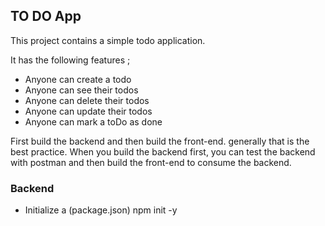 ## TO DO App

This project contains a simple todo application.

It has the following features ;

+ Anyone can create a todo
+ Anyone can see their todos
+ Anyone can delete their todos
+ Anyone can update their todos
+ Anyone can mark a toDo as done


First build the backend and then build the front-end. generally that is the best practice. When you build the backend first, you can test the backend with postman and then build the front-end to consume the backend.

### Backend

- Initialize a (package.json) npm init -y
